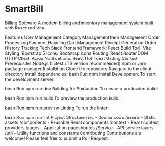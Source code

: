 # SmartBill

Billing Software
A modern billing and inventory management system built with React and Vite.

Features
User Management
Category Management
Item Management
Order Processing
Payment Handling
Cart Management
Receipt Generation
Order History Tracking
Tech Stack
Frontend Framework: React
Build Tool: Vite
Styling: Bootstrap 5
Icons: Bootstrap Icons
Routing: React Router DOM
HTTP Client: Axios
Notifications: React Hot Toast
Getting Started
Prerequisites
Node.js (Latest LTS version recommended)
npm or yarn package manager
Installation
Clone the repository
Navigate to the client directory
Install dependencies:
bash
Run
npm install
Development
To start the development server:

bash
Run
npm run dev
Building for Production
To create a production build:

bash
Run
npm run build
To preview the production build:

bash
Run
npm run preview
Linting
To run the linter:

bash
Run
npm run lint
Project Structure
/src - Source code
/assets - Static assets
/components - Reusable React components
/context - React context providers
/pages - Application pages/routes
/Service - API service layers
/util - Utility functions and constants
Contributing
Contributions are welcome! Please feel free to submit a Pull Request.

